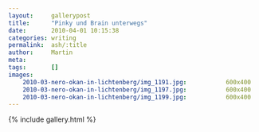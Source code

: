 ```yaml
---
layout:     gallerypost
title:      "Pinky und Brain unterwegs"
date:       2010-04-01 10:15:38
categories: writing
permalink:  ash/:title
author:     Martin
meta:
tags:       []
images:
    2010-03-nero-okan-in-lichtenberg/img_1191.jpg:           600x400
    2010-03-nero-okan-in-lichtenberg/img_1197.jpg:           600x400
    2010-03-nero-okan-in-lichtenberg/img_1199.jpg:           600x400
---
```


{% include gallery.html %}
